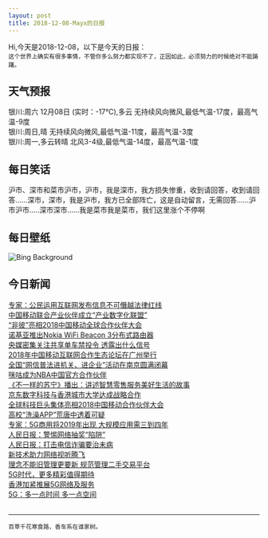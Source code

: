 ```yaml
---
layout: post
title: 2018-12-08-Mayx的日报
---
```


Hi,今天是2018-12-08，以下是今天的日报：<br><small>
这个世界上确实有很多事情，不管你多么努力都实现不了，正因如此，必须努力的时候绝对不能踌躇。</small><!--more-->
## 天气预报
银川:周六 12月08日 (实时：-17℃),多云 无持续风向微风,最低气温-17度，最高气温-9度<br>银川:周日,晴 无持续风向微风,最低气温-11度，最高气温-3度<br>银川:周一,多云转晴 北风3-4级,最低气温-14度，最高气温-1度
## 每日笑话
沪市、深市和菜市沪市，沪市，我是深市，我方损失惨重，收到请回答，收到请回答……深市，深市，我是沪市，我方已全部阵亡，这是自动留言，无需回答……沪市沪市.....深市深市......我是菜市我是菜市，我们这里涨个不停啊
## 每日壁纸
![Bing Background](https://cn.bing.com/az/hprichbg/rb/PearlHarborWindows_EN-US8565186567_1920x1080.jpg "The USS Arizona Memorial at Pearl Harbor, Honolulu, Hawaii (© AB Forces News Collection/Alamy Stock Photo)")
## 今日新闻

[专家：公民运用互联网发布信息不可僭越法律红线](http://it.people.com.cn/n1/2018/1208/c1009-30450866.html)   
[中国移动联合产业伙伴成立“产业数字化联盟”](http://it.people.com.cn/n1/2018/1207/c1009-30450689.html)   
[“非彼”亮相2018中国移动全球合作伙伴大会](http://it.people.com.cn/n1/2018/1207/c1009-30450655.html)   
[诺基亚推出Nokia WiFi Beacon 3分布式路由器](http://it.people.com.cn/n1/2018/1207/c1009-30450653.html)   
[央媒密集关注共享单车禁投令 透露出什么信号](http://it.people.com.cn/n1/2018/1207/c1009-30450575.html)   
[2018年中国移动互联网合作生态论坛在广州举行](http://it.people.com.cn/n1/2018/1207/c1009-30450550.html)   
[全国“网信普法进机关、进企业”活动在南京圆满闭幕](http://it.people.com.cn/n1/2018/1207/c1009-30450479.html)   
[咪咕成为NBA中国官方合作伙伴](http://it.people.com.cn/n1/2018/1207/c1009-30450461.html)   
[《不一样的苏宁》播出：讲述智慧零售服务美好生活的故事](http://it.people.com.cn/n1/2018/1207/c1009-30450293.html)   
[京东数字科技与香港城市大学达成战略合作](http://it.people.com.cn/n1/2018/1207/c1009-30450083.html)   
[全球科技巨头集体亮相2018中国移动合作伙伴大会](http://it.people.com.cn/n1/2018/1207/c1009-30449508.html)   
[高校“洗澡APP”荒唐中透着可疑](http://it.people.com.cn/n1/2018/1207/c1009-30448667.html)   
[专家：5G商用将2019年出现 大规模应用需三到四年](http://it.people.com.cn/n1/2018/1207/c1009-30448579.html)   
[人民日报：警惕网络抽奖“陷阱”](http://it.people.com.cn/n1/2018/1207/c1009-30448435.html)   
[人民日报：打击电信诈骗要治未病](http://it.people.com.cn/n1/2018/1207/c1009-30448425.html)   
[新技术助力网络视听腾飞](http://it.people.com.cn/n1/2018/1207/c1009-30448437.html)   
[理念不能旧管理更要新 规范管理二手交易平台](http://it.people.com.cn/n1/2018/1207/c1009-30448436.html)   
[5G时代，更多精彩值得期待](http://it.people.com.cn/n1/2018/1207/c1009-30448441.html)   
[香港加紧推展5G网络及服务](http://it.people.com.cn/n1/2018/1207/c1009-30448443.html)   
[5G：多一点时间 多一点空间](http://it.people.com.cn/n1/2018/1207/c1009-30448439.html)   
<br />

***

<small>百草千花寒食路，香车系在谁家树。</small>
